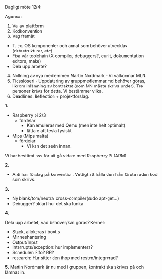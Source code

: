 Dagligt möte 12/4:

Agenda:
1. Val av plattform
2. Kodkonvention
3. Väg framåt
- T. ex. OS komponenter och annat som behöver utvecklas (datastrukturer, etc)
- Fixa vår toolchain (X-compiler, debuggers?, cunit, dokumentation, editors, make)
- Dela upp arbete?
4. Nollning av nya medlemmen Martin Nordmark - Vi välkomnar MLN.
5. Tidsslöseri - Uppdatering av gruppmedlemmar.md behöver göras, liksom inlämning av kontraktet (som MN måste skriva under). Tre personer krävs för detta. Vi bestämmer vilka.
6. Deadlines. Reflection + projektförslag.

**1.**
- Raspberry pi 2/3
  * fördelar:
    * Kan emuleras med Qemu (men inte helt optimalt).
    * lättare att testa fysiskt.
- Mips (Mips malta)
  * fördelar:
    * Vi kan det sedn innan.

Vi har bestämt oss för att gå vidare med Raspberry Pi (ARM).

**2.**
* Ardi har förslag på konvention. Vettigt att hålla den från första raden kod som skrivs.

**3.**
* Ny blank/tom/neutral cross-compiler(sudo apt-get...)
* Debugger? oklart hur det ska funka

**4.**

Dela upp arbetet, vad behöver/kan göras? Kernel:
- Stack, allokeras i boot.s
- Minneshantering
- Output/Input
- Interrupts/exception: hur implementera?
- Scheduler: Fifo? RR?
- research: Hur sitter den ihop med resten/integrerad?

**5.**
Martin Nordmark är nu med i gruppen, kontrakt ska skrivas på och lämnas in.
